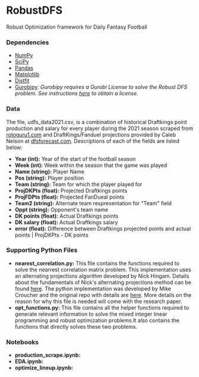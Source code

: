 # RobustDFS
Robust Optimization framework for Daily Fantasy Football

### Dependencies
* [NumPy](https://numpy.org/install/)
* [SciPy](https://scipy.org/install/)
* [Pandas](https://pandas.pydata.org/docs/getting_started/install.html)
* [Matplotlib](https://matplotlib.org/stable/users/installing/index.html)
* [Distfit](https://erdogant.github.io/distfit/pages/html/Installation.html)
* [Gurobipy](https://www.gurobi.com/documentation/9.5/quickstart_mac/cs_python_installation_opt.html): _Gurobipy requires a Gurobi License to solve the Robust DFS problem. See instructions [here]() to obtain a license._

### Data
The file, udfs_data2021.csv, is a combination of historical Draftkings point production and salary for every player during the 2021 season scraped from [rotoguru1.com](http://rotoguru1.com/cgi-bin/fyday.pl?gameyr=dk2021) and DraftKings/Fanduel projections provided by Caleb Nelson at [dfsforecast.com](https://dfsforecast.com/). Descriptions of each of the fields are listed below:
* **Year (int):** Year of the start of the football season
* **Week (int):** Week within the season that the game was played
* **Name (string):** Player Name
* **Pos (string):** Player position
* **Team (string):** Team for which the player played for
* **ProjDKPts (float):** Projected Draftkings points
* **ProjFDPts (float):** Projected FanDueal points
* **Team2 (string):** Alternate team respresentation for "Team" field
* **Oppt (string):** Opponent's team name
* **DK points (float):** Actual Draftkings points
* **DK salary (float):** Actual Draftkings salary
* **error (float):** Difference between Draftkings projected points and actual points | ProjDKPts - DK points

### Supporting Python Files
* **nearest_correlation.py:** This file contains the functions required to solve the nearrest correlation matrix problem. This implementation uses an alternating projections algorithm developed by Nick Hingam. Details about the fundamentals of Nick's alternating projections method can be found [here](https://www.maths.manchester.ac.uk/~higham/narep/narep369.pdf). The python implementation was developed by Mike Croucher and the original repo with details are [here](https://github.com/mikecroucher/nearest_correlation). More details on the reason for why this file is needed will come with the research paper.
* **opt_functions.py:** This file contains all the helper functions required to generate relevant information to solve the mixed integer linear programming and robust optimization problems.It also contains the functions that directly solves these two problems.

### Notebooks
* **production_scrape.ipynb:**
* **EDA.ipynb:**
* **optimize_lineup.ipynb:**
